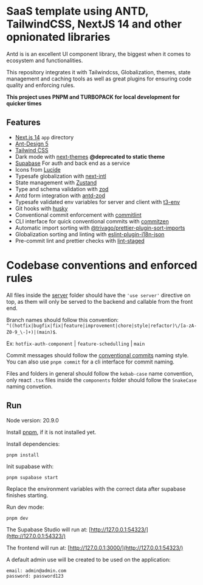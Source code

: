 # SaaS template using ANTD, TailwindCSS, NextJS 14 and other opnionated libraries

Antd is is an excellent UI component library, the biggest when it comes to ecosystem and functionalities.

This repository integrates it with Tailwindcss, Globalization, themes, state management and caching tools as well as great plugins for ensuring code quality and enforcing rules.

**This project uses PNPM and TURBOPACK for local development for quicker times**

## Features

- [Next.js 14](https://github.com/vercel/next.js) `app` directory
- [Ant-Design 5](https://github.com/ant-design/ant-design)
- [Tailwind CSS](https://github.com/tailwindlabs/tailwindcss)
- Dark mode with [next-themes](https://github.com/pacocoursey/next-themes) **@deprecated to static theme**
- [Supabase](https://supabase.com/docs) For auth and back end as a service
- Icons from [Lucide](https://lucide.dev)
- Typesafe globalization with [next-intl](https://github.com/amannn/next-intl)
- State management with [Zustand](https://github.com/pmndrs/zustand)
- Type and schema validation with [zod](https://zod.dev/)
- Antd form integration with [antd-zod](https://github.com/MrBr/antd-zod)
- Typesafe validated env variables for server and client with [t3-env](https://env.t3.gg/docs/nextjs)
- Git hooks with [husky](https://github.com/typicode/husky)
- Conventional commit enforcement with [commitlint](https://github.com/conventional-changelog/commitlint)
- CLI interface for quick conventional commits with [commitzen](https://github.com/commitizen/cz-cli)
- Automatic import sorting with [@trivago/prettier-plugin-sort-imports](https://github.com/trivago/prettier-plugin-sort-imports)
- Globalization sorting and linting with [eslint-plugin-i18n-json](https://www.npmjs.com/package/eslint-plugin-i18n-json)
- Pre-commit lint and prettier checks with [lint-staged](https://github.com/lint-staged/lint-staged)

# Codebase conventions and enforced rules

All files inside the [server](/src/server/) folder should have the `'use server'` directive on top, as them will only be served to the backend and callable from the front end.

Branch names should follow this convention:
`^((hotfix|bugfix|fix|feature|improvement|chore|style|refactor)\/[a-zA-Z0-9_\-]+)|(main)$`.

Ex: `hotfix-auth-component` | `feature-schedulling` | `main`

Commit messages should follow the [conventional commits](https://www.conventionalcommits.org/en/v1.0.0/) naming style. You can also use `pnpm commit` for a cli interface for commit naming.

Files and folders in general should follow the `kebab-case` name convention, only react `.tsx` files inside the `components` folder should follow the `SnakeCase` naming convetion.

## Run 

Node version: 20.9.0

Install [pnpm](https://pnpm.io/installation), if it is not installed yet.

Install dependencies:
```
pnpm install
```

Init supabase with:
```
pnpm supabase start
```

Replace the environment variables with the correct data after supabase finishes starting.

Run dev mode: 
```
pnpm dev
```

The Supabase Studio will run at: [http://127.0.0.1:54323/](http://127.0.0.1:54323/)

The frontend will run at: [http://127.0.0.1:3000/](http://127.0.0.1:54323/)

A default admin use will be created to be used on the application:
```
email: admin@admin.com
password: password123
```
